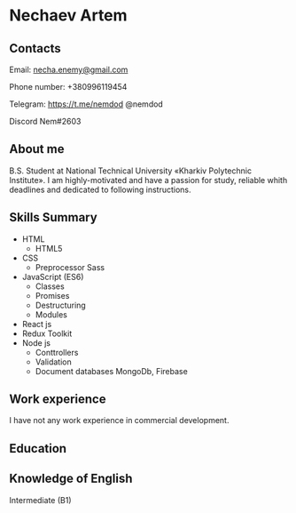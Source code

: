 # Nechaev Artem
## Contacts
Email: necha.enemy@gmail.com

Phone number: +380996119454

Telegram: https://t.me/nemdod @nemdod

Discord Nem#2603

## About me
B.S. Student at National Technical University  «Kharkiv Polytechnic Institute». 
I am highly-motivated and have a passion for study, reliable whith deadlines and dedicated to following instructions. 

## Skills Summary
+ HTML
  + HTML5
+ CSS
  + Preprocessor Sass
+ JavaScript (ES6)
  + Classes
  + Promises
  + Destructuring
  + Modules
+ React js
+ Redux Toolkit
+ Node js
  + Conttrollers
  + Validation 
  + Document databases MongoDb, Firebase
  
## Work experience

I have not any work experience in commercial development.

## Education

## Knowledge of English
Intermediate (B1)